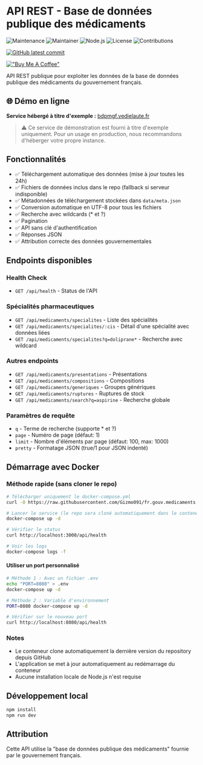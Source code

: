 # API REST - Base de données publique des médicaments

![Maintenance](https://img.shields.io/badge/Maintained%3F-yes-green.svg)
![Maintainer](https://img.shields.io/badge/maintainer-Mathieu%20Vedie-blue)
![Node.js](https://img.shields.io/badge/Node.js-v18+-green.svg)
![License](https://img.shields.io/badge/license-MIT-blue.svg)
![Contributions](https://img.shields.io/badge/contributions-welcome-brightgreen.svg)

[![GitHub latest commit](https://badgen.net/github/last-commit/Gizmo091/fr.gouv.medicaments.rest)](https://github.com/Gizmo091/fr.gouv.medicaments.rest/commit/)

[!["Buy Me A Coffee"](https://www.buymeacoffee.com/assets/img/custom_images/orange_img.png)](https://www.buymeacoffee.com/mathieuvedie)

API REST publique pour exploiter les données de la base de données publique des médicaments du gouvernement français.

## 🌐 Démo en ligne

**Service hébergé à titre d'exemple :** [bdpmgf.vedielaute.fr](http://bdpmgf.vedielaute.fr)

> ⚠️ Ce service de démonstration est fourni à titre d'exemple uniquement. Pour un usage en production, nous recommandons d'héberger votre propre instance.

## Fonctionnalités

- ✅ Téléchargement automatique des données (mise à jour toutes les 24h)
- ✅ Fichiers de données inclus dans le repo (fallback si serveur indisponible)
- ✅ Métadonnées de téléchargement stockées dans `data/meta.json`
- ✅ Conversion automatique en UTF-8 pour tous les fichiers
- ✅ Recherche avec wildcards (* et ?)
- ✅ Pagination
- ✅ API sans clé d'authentification
- ✅ Réponses JSON
- ✅ Attribution correcte des données gouvernementales

## Endpoints disponibles

### Health Check
- `GET /api/health` - Status de l'API

### Spécialités pharmaceutiques
- `GET /api/medicaments/specialites` - Liste des spécialités
- `GET /api/medicaments/specialites/:cis` - Détail d'une spécialité avec données liées
- `GET /api/medicaments/specialites?q=doliprane*` - Recherche avec wildcard

### Autres endpoints
- `GET /api/medicaments/presentations` - Présentations
- `GET /api/medicaments/compositions` - Compositions
- `GET /api/medicaments/generiques` - Groupes génériques
- `GET /api/medicaments/ruptures` - Ruptures de stock
- `GET /api/medicaments/search?q=aspirine` - Recherche globale

### Paramètres de requête
- `q` - Terme de recherche (supporte * et ?)
- `page` - Numéro de page (défaut: 1)
- `limit` - Nombre d'éléments par page (défaut: 100, max: 1000)
- `pretty` - Formatage JSON (true/1 pour JSON indenté)

## Démarrage avec Docker

### Méthode rapide (sans cloner le repo)

```bash
# Télécharger uniquement le docker-compose.yml
curl -O https://raw.githubusercontent.com/Gizmo091/fr.gouv.medicaments.rest/main/docker-compose.yml

# Lancer le service (le repo sera cloné automatiquement dans le conteneur)
docker-compose up -d

# Vérifier le status
curl http://localhost:3000/api/health

# Voir les logs
docker-compose logs -f
```

#### Utiliser un port personnalisé

```bash
# Méthode 1 : Avec un fichier .env
echo "PORT=8080" > .env
docker-compose up -d

# Méthode 2 : Variable d'environnement
PORT=8080 docker-compose up -d

# Vérifier sur le nouveau port
curl http://localhost:8080/api/health
```

### Notes

- Le conteneur clone automatiquement la dernière version du repository depuis GitHub
- L'application se met à jour automatiquement au redémarrage du conteneur
- Aucune installation locale de Node.js n'est requise

## Développement local

```bash
npm install
npm run dev
```

## Attribution

Cette API utilise la "base de données publique des médicaments" fournie par le gouvernement français.